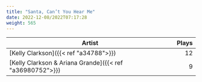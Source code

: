 ```yaml
---
title: "Santa, Can’t You Hear Me"
date: 2022-12-08/2022T07:17:28
weight: 565
---
```




 Artist | Plays 
----- | -----:
[Kelly Clarkson]({{< ref "a34788">}}) | 12
[Kelly Clarkson & Ariana Grande]({{< ref "a36980752">}}) | 9
